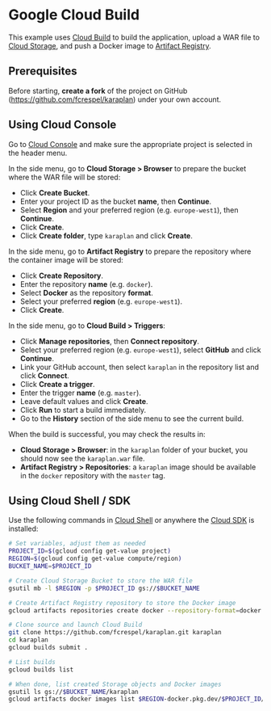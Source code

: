 # Google Cloud Build

This example uses [Cloud Build](https://cloud.google.com/cloud-build/) to build the application, upload a WAR file to [Cloud Storage](https://cloud.google.com/storage/), and push a Docker image to [Artifact Registry](https://cloud.google.com/artifact-registry/).

## Prerequisites

Before starting, **create a fork** of the project on GitHub (https://github.com/fcrespel/karaplan) under your own account.

## Using Cloud Console

Go to [Cloud Console](https://console.cloud.google.com) and make sure the appropriate project is selected in the header menu.

In the side menu, go to **Cloud Storage > Browser** to prepare the bucket where the WAR file will be stored:

* Click **Create Bucket**.
* Enter your project ID as the bucket **name**, then **Continue**.
* Select **Region** and your preferred region (e.g. `europe-west1`), then **Continue**.
* Click **Create**.
* Click **Create folder**, type `karaplan` and click **Create**.

In the side menu, go to **Artifact Registry** to prepare the repository where the container image will be stored:

* Click **Create Repository**.
* Enter the repository **name** (e.g. `docker`).
* Select **Docker** as the repository **format**.
* Select your preferred **region** (e.g. `europe-west1`).
* Click **Create**.

In the side menu, go to **Cloud Build > Triggers**:

* Click **Manage repositories**, then **Connect repository**.
* Select your preferred region (e.g. `europe-west1`), select **GitHub** and click **Continue**.
* Link your GitHub account, then select `karaplan` in the repository list and click **Connect**.
* Click **Create a trigger**.
* Enter the trigger **name** (e.g. `master`).
* Leave default values and click **Create**.
* Click **Run** to start a build immediately.
* Go to the **History** section of the side menu to see the current build.

When the build is successful, you may check the results in:

* **Cloud Storage > Browser**: in the `karaplan` folder of your bucket, you should now see the `karaplan.war` file.
* **Artifact Registry > Repositories**: a `karaplan` image should be available in the `docker` repository with the `master` tag.

## Using Cloud Shell / SDK

Use the following commands in [Cloud Shell](https://cloud.google.com/shell/) or anywhere the [Cloud SDK](https://cloud.google.com/sdk/) is installed:

```sh
# Set variables, adjust them as needed
PROJECT_ID=$(gcloud config get-value project)
REGION=$(gcloud config get-value compute/region)
BUCKET_NAME=$PROJECT_ID

# Create Cloud Storage Bucket to store the WAR file
gsutil mb -l $REGION -p $PROJECT_ID gs://$BUCKET_NAME

# Create Artifact Registry repository to store the Docker image
gcloud artifacts repositories create docker --repository-format=docker --location=$REGION

# Clone source and launch Cloud Build
git clone https://github.com/fcrespel/karaplan.git karaplan
cd karaplan
gcloud builds submit .

# List builds
gcloud builds list

# When done, list created Storage objects and Docker images
gsutil ls gs://$BUCKET_NAME/karaplan
gcloud artifacts docker images list $REGION-docker.pkg.dev/$PROJECT_ID/docker/karaplan
```
